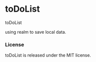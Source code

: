 # toDoList
toDoList

using realm to save local data.


### License
toDoList is released under the MIT license.
